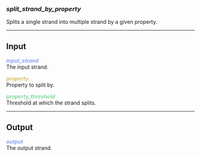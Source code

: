 ### ***split_strand_by_property***
Splits a single strand into multiple strand by a given property.<br />

***
## Input
<span style="color:#90A3F4">***input_strand***</span>
<br />The input strand.

<span style="color:#D9BE6C">***property***</span>
<br />Property to split by.

<span style="color:#82D99F">***property_threshold***</span>
<br />Threshold at which the strand splits.

***
## Output
<span style="color:#90A3F4">***output***</span>
<br />The output strand.

